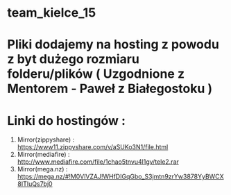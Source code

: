 # team_kielce_15

# <b> Pliki dodajemy na hosting z powodu z byt dużego rozmiaru folderu/plików ( Uzgodnione z Mentorem - Paweł z Białegostoku ) </b>
 
 # Linki do hostingów :
 
1. Mirror(zippyshare) :  https://www11.zippyshare.com/v/aSUKo3N1/file.html
2. Mirror(mediafire) : http://www.mediafire.com/file/1chao5tnvu4l1gv/tele2.rar
3. Mirror(mega.nz) : https://mega.nz/#!M0VlVZAJ!WHfDIGqGbo_S3jmtn9zrYw3878YyBWCX8ITIuQs7bj0
